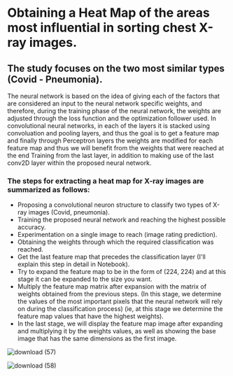 # Obtaining a Heat Map of the areas most influential in sorting chest X-ray images.
## The study focuses on the two most similar types (Covid - Pneumonia).


The neural network is based on the idea of ​​giving each of the factors that are considered an input to the neural network specific weights, and therefore, during the training phase of the neural network, the weights are adjusted through the loss function and the optimization follower used.
In convolutional neural networks, in each of the layers it is stacked using convoluation and pooling layers, and thus the goal is to get a feature map and finally through Perceptron layers the weights are modified for each feature map and thus we will benefit from the weights that were reached at the end Training from the last layer, in addition to making use of the last conv2D layer within the proposed neural network.

### The steps for extracting a heat map for X-ray images are summarized as follows:
- Proposing a convolutional neuron structure to classify two types of X-ray images (Covid, pneumonia).
- Training the proposed neural network and reaching the highest possible accuracy.
- Experimentation on a single image to reach (image rating prediction).
- Obtaining the weights through which the required classification was reached.
- Get the last feature map that precedes the classification layer (I'll explain this step in detail in Notebook).
- Try to expand the feature map to be in the form of (224, 224) and at this stage it can be expanded to the size you want.
- Multiply the feature map matrix after expansion with the matrix of weights obtained from the previous steps. (In this stage, we determine the values ​​of the most important pixels that the neural network will rely on during the classification process) (ie, at this stage we determine the feature map values ​​that have the highest weights).
- In the last stage, we will display the feature map image after expanding and multiplying it by the weights values, as well as showing the base image that has the same dimensions as the first image.

![download (57)](https://user-images.githubusercontent.com/108609519/186397736-ea5eec61-bdd1-459b-be8c-cd0b6e2b0ffa.png)

![download (58)](https://user-images.githubusercontent.com/108609519/186397808-0effe2fd-7725-411d-b012-4db6e6257c82.png)
